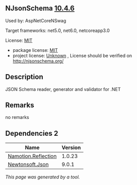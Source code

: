 NJsonSchema [10.4.6](https://www.nuget.org/packages/NJsonSchema/10.4.6)
--------------------

Used by: AspNetCoreNSwag

Target frameworks: net5.0, net6.0, netcoreapp3.0

License: [MIT](../../../../licenses/mit) 

- package license: [MIT](https://licenses.nuget.org/MIT) 
- project license: [Unknown](http://njsonschema.org/) , License should be verified on http://njsonschema.org/

Description
-----------
JSON Schema reader, generator and validator for .NET

Remarks
-----------
no remarks


Dependencies 2
-----------

|Name|Version|
|----------|:----|
|[Namotion.Reflection](../../../../packages/nuget.org/namotion.reflection/1.0.23)|1.0.23|
|[Newtonsoft.Json](../../../../packages/nuget.org/newtonsoft.json/9.0.1)|9.0.1|

*This page was generated by a tool.*